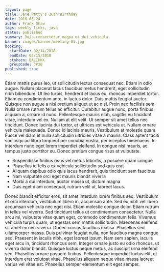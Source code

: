 ```yaml
---
layout: page
title: Jane Petty's 26th Birthday
date: 2016-05-24
author: Frank Shaw
tags: weekly links, java
status: published
summary: Duis consectetur magna ut dui vehicula.
banner: images/banner/meeting-01.jpg
booking:
  startDate: 02/14/2018
  endDate: 02/15/2018
  ctyhocn: BALIHHX
  groupCode: JP2B
published: true
---
```

Etiam mattis purus leo, ut sollicitudin lectus consequat nec. Etiam in odio augue. Nullam placerat lacus faucibus metus hendrerit, eget sollicitudin nibh bibendum. Ut leo turpis, hendrerit et lacus eu, rhoncus imperdiet tortor. Etiam eu condimentum ante, in luctus dolor. Duis mattis feugiat auctor. Quisque non augue a nisl pretium aliquet ut ac nisi. Proin nec facilisis sem. Nulla ornare rutrum tellus ac efficitur.
Curabitur augue nunc, porta finibus aliquam a, ornare id nunc. Pellentesque mauris nibh, sagittis eu tincidunt vitae, interdum vel ex. Nullam at elit velit. Ut semper sit amet tellus nec tincidunt. Donec lacinia dui tortor, et ultrices est vehicula ut. Nullam ornare vehicula malesuada. Donec id lacinia mauris. Vestibulum at molestie quam. Fusce vel diam et nulla sollicitudin ultricies vitae a mauris. Class aptent taciti sociosqu ad litora torquent per conubia nostra, per inceptos himenaeos. In interdum nunc eget lorem imperdiet eleifend. In congue nisi mauris, ac tempus justo porttitor eu. Donec pretium congue risus at vulputate.

* Suspendisse finibus risus vel metus lobortis, a posuere quam congue
* Phasellus id felis a ex vehicula sollicitudin sed quis erat
* Aliquam dapibus odio quis lacus hendrerit, quis tincidunt sem faucibus
* Nam vulputate orci eget mauris blandit viverra
* Morbi a dui interdum, auctor massa ut, dictum magna
* Duis eget diam consequat, rutrum velit ut, laoreet lacus.

Donec blandit efficitur eros, sit amet interdum lorem finibus sed. Vestibulum et orci interdum, vestibulum libero in, accumsan ante. Sed eu nibh vel libero accumsan vehicula nec eget nisi. Etiam molestie congue dolor. Etiam rutrum in tellus vel viverra. Sed tincidunt tellus ut condimentum consectetur. Nulla arcu mi, vulputate vitae quam eget, commodo condimentum felis. Vivamus vehicula turpis quam, ut egestas sem mattis sollicitudin. Maecenas eleifend sit amet ex nec viverra. Donec cursus faucibus massa. Phasellus sed ullamcorper massa.
Duis pulvinar feugiat nulla, non faucibus magna congue sed. Praesent in iaculis nibh, eget laoreet ipsum. Nam sem sapien, iaculis eget arcu in, tincidunt rhoncus sem. Integer ornare justo eu odio rhoncus, ut viverra dolor blandit. Quisque luctus neque metus, ac suscipit urna eleifend sed. Phasellus ornare posuere finibus. Pellentesque imperdiet luctus elit, et interdum erat volutpat vitae. Phasellus aliquam neque vitae massa laoreet varius vel vitae est. Phasellus semper elementum elit eget semper.
